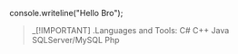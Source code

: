 console.writeline("Hello Bro");

> _[!IMPORTANT]
.Languages and Tools:
  C#
  C++
  Java
  SQLServer/MySQL
  Php


